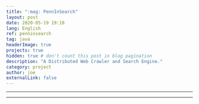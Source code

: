 ```yaml
---
title: ":mag: PennInSearch"
layout: post
date: 2020-05-19 19:10
lang: English
ref: penninsearch
tag: java
headerImage: true
projects: true
hidden: true # don't count this post in blog pagination
description: "A Distributed Web Crawler and Search Engine."
category: project
author: joe
externalLink: false
---
```


---


---

